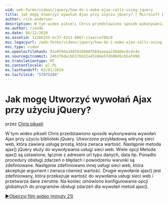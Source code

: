 ```yaml
---
uid: web-forms/videos/jquery/how-do-i-make-ajax-calls-using-jquery
title: Jak mogę Utworzyć wywołań Ajax przy użyciu jQuery? | Microsoft Docs
author: rick-anderson
description: W tym wideo pikseli Chris przedstawiono sposób wykonywania wywołań Ajax przy użyciu biblioteki jQuery. Utworzono przykładową witrynę sieci web, która zawiera prostej usługi internetowej zwracające...
ms.author: riande
ms.date: 04/12/2010
ms.assetid: 112b6255-ec37-4311-b967-c1aacce78bc8
msc.legacyurl: /web-forms/videos/jquery/how-do-i-make-ajax-calls-using-jquery
msc.type: video
ms.openlocfilehash: 91a959da3405926980fb69aaeaa230ddec6cdc4e
ms.sourcegitcommit: 24b1f6decbb17bb22a45166e5fdb0845c65af498
ms.translationtype: MT
ms.contentlocale: pl-PL
ms.lasthandoff: 03/01/2019
ms.locfileid: "57075284"
---
```

<a name="how-do-i-make-ajax-calls-using-jquery"></a>Jak mogę Utworzyć wywołań Ajax przy użyciu jQuery?
====================
przez [Chris pikseli](https://twitter.com/chrispels)

W tym wideo pikseli Chris przedstawiono sposób wykonywania wywołań Ajax przy użyciu biblioteki jQuery. Utworzono przykładową witrynę sieci web, która zawiera usługę prostą, która zwraca wartość. Następnie metoda ajax() jQuery służy do wywoływania usługi sieci web. Wiele opcji Metoda ajax() są ustawione, łącznie z adresem url typu danych, data itp. Ponadto procedury obsługi zdarzeń o błędach i powodzeniu warunki są zdefiniowane. Następnie zdefiniowano innej usługi sieci web, która akceptuje argument i zwraca również wartość. Drugie wywołanie ajax() jest zdefiniowany, która przekazuje wartość do wywołania usługi sieci web i przetwarza dane zwrotne. Na koniec omówiono konfigurowanie opcji globalnych do programów obsługi zdarzeń dla wywołań metod ajax().

[&#9654;Obejrzyj film wideo (minuty 21)](https://channel9.msdn.com/Blogs/ASP-NET-Site-Videos/how-do-i-make-ajax-calls-using-jquery)
